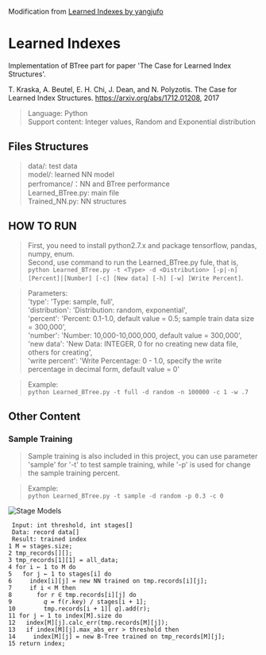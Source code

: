 Modification from [Learned Indexes by yangjufo](https://github.com/yangjufo/Learned-Indexes)

# Learned Indexes
Implementation of BTree part for paper 'The Case for Learned Index Structures'.  

T. Kraska, A. Beutel, E. H. Chi, J. Dean, and N. Polyzotis. The Case for Learned
Index Structures. https://arxiv.org/abs/1712.01208, 2017
>Language: Python  
Support content: Integer values, Random and Exponential distribution

## Files Structures
> data/: test data  
model/: learned NN model  
perfromance/：NN and BTree performance  
Learned_BTree.py: main file  
Trained_NN.py: NN structures

## HOW TO RUN
> First, you need to install python2.7.x and package tensorflow, pandas, numpy, enum.   
Second, use command to run the Learned_BTree.py fule, that is,  
```python Learned_BTree.py -t <Type> -d <Distribution> [-p|-n] [Percent]|[Number] [-c] [New data] [-h] [-w] [Write Percent]```.  
  
>Parameters:  
'type': 'Type: sample, full',  
'distribution': 'Distribution: random, exponential',  
'percent': 'Percent: 0.1-1.0, default value = 0.5; sample train data size = 300,000',  
'number': 'Number: 10,000-10,000,000, default value = 300,000',  
'new data': 'New Data: INTEGER, 0 for no creating new data file, others for creating',  
'write percent': 'Write Percentage: 0 - 1.0, specify the write percentage in decimal form, default value = 0' 
  
>Example:  
```python Learned_BTree.py -t full -d random -n 100000 -c 1 -w .7```  
  

## Other Content
### Sample Training
> Sample training is also included in this project, you can use parameter 'sample' for '-t' to test sample training, while '-p' is used for change the sample training percent.  
  
>Example:  
```python Learned_BTree.py -t sample -d random -p 0.3 -c 0```

![Stage Models](https://github.com/yangjufo/Learned-Indexes/blob/master/about/models.PNG)
``` 
 Input: int threshold, int stages[]
 Data: record data[]
 Result: trained index
1 M = stages.size;
2 tmp_records[][];
3 tmp_records[1][1] = all_data;
4 for i ← 1 to M do
5   for j ← 1 to stages[i] do
6     index[i][j] = new NN trained on tmp.records[i][j];
7     if i < M then
8       for r ∈ tmp.records[i][j] do
9         𝑞 = f(r.key) / stages[i + 1];
10        tmp.records[i + 1][ 𝑞].add(r);
11 for j ← 1 to index[M].size do
12   index[M][j].calc_err(tmp.records[M][j]);
13   if index[M][j].max_abs_err > threshold then
14     index[M][j] = new B-Tree trained on tmp_records[M][j];
15 return index;
```

